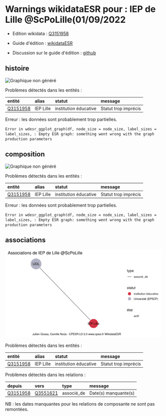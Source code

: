 Warnings wikidataESR pour : IEP de Lille @ScPoLille(01/09/2022
================

- Edition wikidata : [Q3151958](https://www.wikidata.org/wiki/Q3151958)
- Guide d'édition : [wikidataESR](https://github.com/cpesr/wikidataESR/)

- Discussion sur le guide d'édition : [github](https://github.com/cpesr/wikidataESR/issues)



## histoire 

![Graphique non généré](Q3151958-histoire.png) 

Problèmes détectés dans les entités :

|entité                                             |alias     |statut                |message              |
|:--------------------------------------------------|:---------|:---------------------|:--------------------|
|[Q3151958](https://www.wikidata.org/wiki/Q3151958) |IEP Lille |institution éducative |Statut trop imprécis |

 


Erreur : les données sont probablement trop partielles.
```
Error in wdesr_ggplot_graph(df, node_size = node_size, label_sizes = label_sizes, : Empty ESR graph: something went wrong with the graph production parameters

``` 



## composition 

![Graphique non généré](Q3151958-composition.png) 

Problèmes détectés dans les entités :

|entité                                             |alias     |statut                |message              |
|:--------------------------------------------------|:---------|:---------------------|:--------------------|
|[Q3151958](https://www.wikidata.org/wiki/Q3151958) |IEP Lille |institution éducative |Statut trop imprécis |

 


Erreur : les données sont probablement trop partielles.
```
Error in wdesr_ggplot_graph(df, node_size = node_size, label_sizes = label_sizes, : Empty ESR graph: something went wrong with the graph production parameters

``` 



## associations 

![Graphique non généré](Q3151958-associations.png) 

Problèmes détectés dans les entités :

|entité                                             |alias     |statut                |message              |
|:--------------------------------------------------|:---------|:---------------------|:--------------------|
|[Q3151958](https://www.wikidata.org/wiki/Q3151958) |IEP Lille |institution éducative |Statut trop imprécis |

Problèmes détectés dans les relations :

|depuis                                             |vers                                               |type       |message              |
|:--------------------------------------------------|:--------------------------------------------------|:----------|:--------------------|
|[Q3151958](https://www.wikidata.org/wiki/Q3151958) |[Q3551621](https://www.wikidata.org/wiki/Q3551621) |associé_de |Date(s) manquante(s) |

NB : les dates manquantes pour les relations de composante ne sont pas remontées. 

